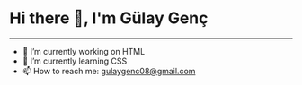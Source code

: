 # Hi there 👋, I'm Gülay Genç
---
- 🔭 I’m currently working on HTML
- 🌱 I’m currently learning CSS
- 📫 How to reach me: gulaygenc08@gmail.com
<!--
**gulaygenc/gulaygenc** is a ✨ _special_ ✨ repository because its `README.md` (this file) appears on your GitHub profile.

Here are some ideas to get you started:

- 🔭 I’m currently working on ...
- 🌱 I’m currently learning ...
- 👯 I’m looking to collaborate on ...
- 🤔 I’m looking for help with ...
- 💬 Ask me about ...
- 📫 How to reach me: ...
- 😄 Pronouns: ...
- ⚡ Fun fact: ...
-->
